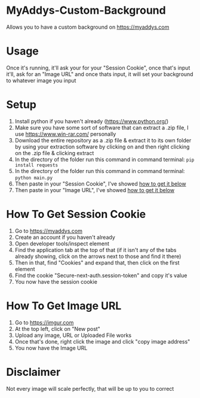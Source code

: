 # MyAddys-Custom-Background
Allows you to have a custom background on https://myaddys.com

# Usage

Once it's running, it'll ask your for your "Session Cookie", once that's input it'll, ask for an "Image URL" and once thats input, it will set your background to whatever image you input

# Setup
1. Install python if you haven't already (https://www.python.org/)
2. Make sure you have some sort of software that can extract a .zip file, I use https://www.win-rar.com/ personally
3. Download the entire repository as a .zip file & extract it to its own folder by using your extraction software by clicking on and then right clicking on the .zip file & clicking extract
4. In the directory of the folder run this command in command terminal: `pip install requests`
7. In the directory of the folder run this command in command terminal: `python main.py`
8. Then paste in your "Session Cookie", I've showed [how to get it below](#how-to-get-session-cookie)
9. Then paste in your "Image URL", I've showed [how to get it below](#how-to-get-image-url)

# How To Get Session Cookie
1. Go to https://myaddys.com
2. Create an account if you haven't already
3. Open developer tools/inspect element
4. Find the application tab at the top of that (if it isn't any of the tabs already showing, click on the arrows next to those and find it there)
5. Then in that, find "Cookies" and expand that, then click on the first element
6. Find the cookie "Secure-next-auth.session-token" and copy it's value
7. You now have the session cookie

# How To Get Image URL
1. Go to https://imgur.com
2. At the top left, click on "New post"
3. Upload any image, URL or Uploaded File works
4. Once that's done, right click the image and click "copy image address"
5. You now have the Image URL

# Disclaimer
Not every image will scale perfectly, that will be up to you to correct
